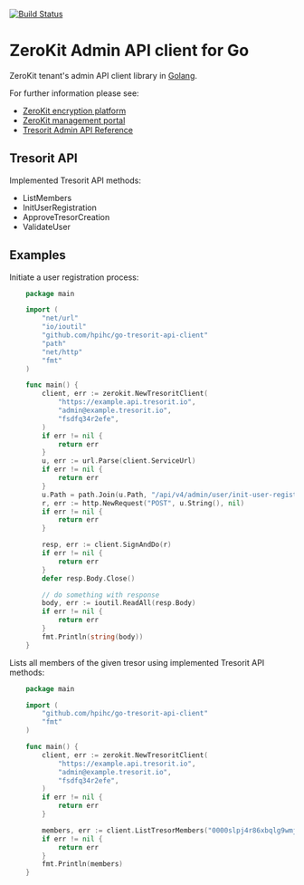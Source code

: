 [![Build Status](https://travis-ci.com/hpihc/go-tresorit-api-client.svg?token=phqzPcrEVgWxvsyLbP6L&branch=master)](https://travis-ci.com/hpihc/go-tresorit-api-client)

# ZeroKit Admin API client for Go

ZeroKit tenant's admin API client library in [Golang](https://golang.org/).

For further information please see:

- [ZeroKit encryption platform](https://tresorit.com/zerokit)
- [ZeroKit management portal](https://manage.tresorit.io)
- [Tresorit Admin API Reference](https://tresorit.com/zerokit/docs/admin_api/API_reference.html)

## Tresorit API

Implemented Tresorit API methods:

 - ListMembers
 - InitUserRegistration
 - ApproveTresorCreation
 - ValidateUser

## Examples

Initiate a user registration process:
 
```go
    package main

    import (
        "net/url"
        "io/ioutil"
        "github.com/hpihc/go-tresorit-api-client"
        "path"
        "net/http"
        "fmt"
    )

    func main() {
        client, err := zerokit.NewTresoritClient(
            "https://example.api.tresorit.io",
            "admin@example.tresorit.io",
            "fsdfq34r2efe",
        )
        if err != nil {
            return err
        }
        u, err := url.Parse(client.ServiceUrl)
        if err != nil {
            return err
        }
        u.Path = path.Join(u.Path, "/api/v4/admin/user/init-user-registration")
        r, err := http.NewRequest("POST", u.String(), nil)
        if err != nil {
            return err
        }

        resp, err := client.SignAndDo(r)
        if err != nil {
            return err
        }
        defer resp.Body.Close()

        // do something with response
        body, err := ioutil.ReadAll(resp.Body)
        if err != nil {
            return err
        }
        fmt.Println(string(body))
    }
```

Lists all members of the given tresor using implemented Tresorit API methods:

```go
    package main

    import (
        "github.com/hpihc/go-tresorit-api-client"
        "fmt"
    )

    func main() {
        client, err := zerokit.NewTresoritClient(
            "https://example.api.tresorit.io",
            "admin@example.tresorit.io",
            "fsdfq34r2efe",
        )
        if err != nil {
            return err
        }

        members, err := client.ListTresorMembers("0000slpj4r86xbqlg9wmjhug")
        if err != nil {
            return err
        }
        fmt.Println(members)
    }
```
